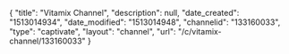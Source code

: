 {
    "title": "Vitamix Channel",
    "description": null,
    "date_created": "1513014934",
    "date_modified": "1513014948",
    "channelid": "133160033",
    "type": "captivate",
    "layout": "channel",
    "url": "\/c\/vitamix-channel\/133160033"
}